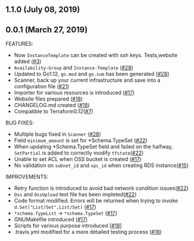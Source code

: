 ## 1.1.0 (July 08, 2019)
## 0.0.1 (March 27, 2019)

FEATURES:

* Now `InstanceTemplate` can be created with ssh keys. Tests,website added ([#3](https://github.com/terraform-providers/terraform-provider-jdcloud/issues/3))
* `Availability-Group` and `Instance-Template` ([#28](https://github.com/terraform-providers/terraform-provider-jdcloud/issues/28))
* Updated to Go1.12, `go.mod` and `go.sum` has been generated [[#28](https://github.com/terraform-providers/terraform-provider-jdcloud/issues/28)] 
* Scanner, back up your current infrastructure and save into a configuration file ([#21](https://github.com/terraform-providers/terraform-provider-jdcloud/issues/21))
* Importer for various resources is introduced ([#17](https://github.com/terraform-providers/terraform-provider-jdcloud/issues/17))
* Website files prepared ([#18](https://github.com/terraform-providers/terraform-provider-jdcloud/issues/18))
* CHANGELOG.md created ([#18](https://github.com/terraform-providers/terraform-provider-jdcloud/issues/18))
* Compatible to Terraform0.12([#7](https://github.com/terraform-providers/terraform-provider-jdcloud/issues/7))

BUG FIXES:

* Multiple bugs fixed in `Scanner` ([#28](https://github.com/terraform-providers/terraform-provider-jdcloud/issues/28))
* Field `minimum_amount` is set for *Schema.TypeSet ([#22](https://github.com/terraform-providers/terraform-provider-jdcloud/issues/22))
* When updating *Schema.TypeSet field and failed on the halfway, `SetPartial` is added to correctly modify `tfstate`([#22](https://github.com/terraform-providers/terraform-provider-jdcloud/issues/22))
* Unable to set ACL when OSS bucket is created ([#17](https://github.com/terraform-providers/terraform-provider-jdcloud/issues/17))
* No validation on `subnet_id` and `vpc_id` when creating RDS instance([#15](https://github.com/terraform-providers/terraform-provider-jdcloud/issues/15))

IMPROVEMENTS:

* Retry function is introduced to avoid bad network condition issues([#22](https://github.com/terraform-providers/terraform-provider-jdcloud/issues/22))
* `Oss` and `OssUpload` test file has been impleted([#22](https://github.com/terraform-providers/terraform-provider-jdcloud/issues/22))
* Code format modified. Errors will be returned when trying to invoke `d.Set("List/Set",List/Set)` ([#17](https://github.com/terraform-providers/terraform-provider-jdcloud/issues/17))
* `*schema.TypeList` -> `*schema.TypeSet` ([#17](https://github.com/terraform-providers/terraform-provider-jdcloud/issues/17))
* GNUMakefile introduced ([#17](https://github.com/terraform-providers/terraform-provider-jdcloud/issues/17))
* Scripts for various purpose introduced [[#18](https://github.com/terraform-providers/terraform-provider-jdcloud/issues/18)] 
* .travis.yml modified for a more detailed testing process ([#18](https://github.com/terraform-providers/terraform-provider-jdcloud/issues/18))
